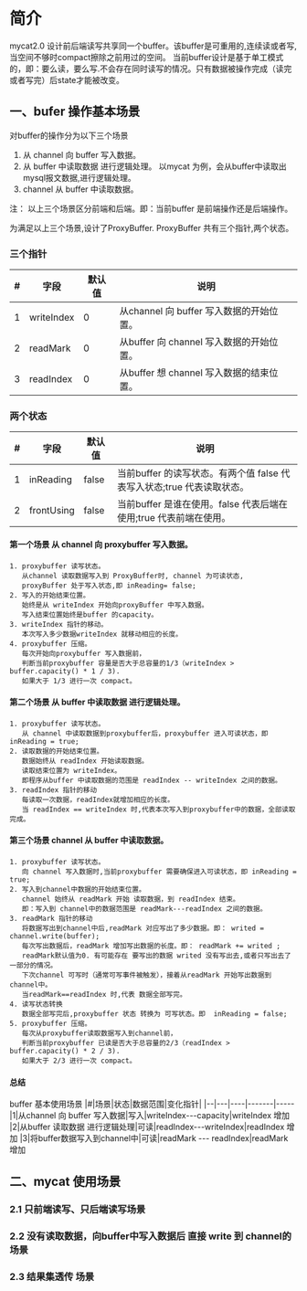 # 简介
mycat2.0 设计前后端读写共享同一个buffer。该buffer是可重用的,连续读或者写,当空间不够时compact擦除之前用过的空间。
当前buffer设计是基于单工模式的，即：要么读，要么写.不会存在同时读写的情况。只有数据被操作完成（读完或者写完）后state才能被改变。

## 一、bufer 操作基本场景
对buffer的操作分为以下三个场景
1. 从 channel 向 buffer 写入数据。
2. 从 buffer  中读取数据 进行逻辑处理。    以mycat 为例，会从buffer中读取出mysql报文数据,进行逻辑处理。
3. channel    从 buffer 中读取数据。<br>

注： 以上三个场景区分前端和后端。即：当前buffer 是前端操作还是后端操作。

为满足以上三个场景,设计了ProxyBuffer. ProxyBuffer 共有三个指针,两个状态。
### 三个指针
|#|字段|默认值|说明|
|---|----|-----|------
|1|writeIndex|0|从channel 向 buffer  写入数据的开始位置。
|2|readMark|0|从buffer  向 channel 写入数据的开始位置。
|3|readIndex|0|从buffer  想 channel 写入数据的结束位置。

### 两个状态
|#|字段|默认值|说明|
|---|----|------|------
|1|inReading|false|当前buffer 的读写状态。有两个值 false 代表写入状态;true 代表读取状态。
|2|frontUsing|false|当前buffer 是谁在使用。false 代表后端在使用;true 代表前端在使用。

#### 第一个场景 从 channel 向 proxybuffer 写入数据。
    1. proxybuffer 读写状态。
       从channel 读取数据写入到 ProxyBuffer时, channel 为可读状态,
       proxyBuffer 处于写入状态,即 inReading= false;
    2. 写入的开始结束位置。
       始终是从 writeIndex 开始向proxyBuffer 中写入数据。
       写入结束位置始终是buffer 的capacity。
    3. writeIndex 指针的移动。
       本次写入多少数据writeIndex 就移动相应的长度。
    4. proxybuffer 压缩。
       每次开始向proxybuffer 写入数据前，
       判断当前proxybuffer 容量是否大于总容量的1/3（writeIndex > buffer.capacity() * 1 / 3).
       如果大于 1/3 进行一次 compact。 

#### 第二个场景 从 buffer  中读取数据 进行逻辑处理。
    1. proxybuffer 读写状态。
       从 channel 中读取数据到proxybuffer后，proxybuffer 进入可读状态，即 inReading = true;
    2. 读取数据的开始结束位置。
       数据始终从 readIndex 开始读取数据。
       读取结束位置为 writeIndex。
       即程序从buffer 中读取数据的范围是 readIndex -- writeIndex 之间的数据。
    3. readIndex 指针的移动
       每读取一次数据，readIndex就增加相应的长度。
       当 readIndex == writeIndex 时,代表本次写入到proxybuffer中的数据，全部读取完成。

#### 第三个场景 channel 从 buffer 中读取数据。
    1. proxybuffer 读写状态。
       向 channel 写入数据时,当前proxybuffer 需要确保进入可读状态，即 inReading = true;
    2. 写入到channel中数据的开始结束位置。
       channel 始终从 readMark 开始 读取数据，到 readIndex 结束。
       即：写入到 channel中的数据范围是 readMark---readIndex 之间的数据。
    3. readMark 指针的移动
       将数据写出到channel中后,readMark 对应写出了多少数据。即： writed = channel.write(buffer);
       每次写出数据后，readMark 增加写出数据的长度。即： readMark += writed ;
       readMark默认值为0. 有可能存在 要写出的数据 writed 没有写出去,或者只写出去了一部分的情况。
       下次channel 可写时（通常可写事件被触发），接着从readMark 开始写出数据到channel中。
       当readMark==readIndex 时,代表 数据全部写完。
    4. 读写状态转换
       数据全部写完后,proxybuffer 状态 转换为 可写状态。即  inReading = false;
    5. proxybuffer 压缩。
       每次从proxybuffer读取数据写入到channel前，
       判断当前proxybuffer 已读是否大于总容量的2/3（readIndex > buffer.capacity() * 2 / 3).
       如果大于 2/3 进行一次 compact。 
#### 总结 
buffer 基本使用场景
|#|场景|状态|数据范围|变化指针|
|--|---|----|-------|-----
|1|从channel 向 buffer 写入数据|写入|writeIndex---capacity|writeIndex 增加
|2|从buffer 读取数据 进行逻辑处理|可读|readIndex---writeIndex|readIndex  增加
|3|将buffer数据写入到channel中|可读|readMark --- readIndex|readMark  增加

## 二、mycat 使用场景

### 2.1 只前端读写、只后端读写场景
### 2.2 没有读取数据，向buffer中写入数据后 直接 write 到 channel的场景
### 2.3 结果集透传 场景
       